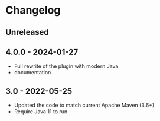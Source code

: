 # Changelog

## Unreleased

## 4.0.0 - 2024-01-27

* Full rewrite of the plugin with modern Java
* documentation

## 3.0 - 2022-05-25

* Updated the code to match current Apache Maven (3.6+)
* Require Java 11 to run.
